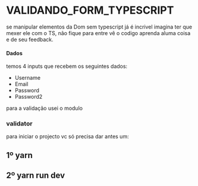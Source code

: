 # VALIDANDO_FORM_TYPESCRIPT
se manipular elementos da Dom sem typescript  já é incrivel imagina ter que mexer ele com o TS, não fique para entre vê o codigo aprenda aluma coisa e de seu feedback.

#### Dados
temos 4 inputs que recebem os seguintes dados:

<ul>
  <li>
    Username
  </li>
  <li>
    Email
  </li>
  <li>
    Password
  </li>
  <li>
    Password2
  </li>
</ul>

para a validação usei o modulo
### validator

para iniciar o projecto vc só precisa dar antes um:

## 1º yarn
## 2º yarn run dev


